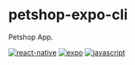 # petshop-expo-cli

Petshop App.

[![react-native](https://img.shields.io/badge/React_Native-585858.svg?style=for-the-badge&logo=React)](https://github.com/AshileySabah/petshop-expo-cli)
[![expo](https://img.shields.io/badge/Expo_CLI-585858.svg?style=for-the-badge&logo=Expo)](https://github.com/AshileySabah/petshop-expo-cli)
[![javascript](https://img.shields.io/badge/JavaScript-585858.svg?style=for-the-badge&logo=Javascript)](https://github.com/AshileySabah/petshop-expo-cli)
